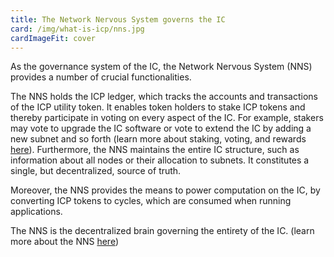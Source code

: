 ```yaml
---
title: The Network Nervous System governs the IC
card: /img/what-is-icp/nns.jpg
cardImageFit: cover
---
```


As the governance system of the IC, the Network Nervous System (NNS) provides a number of crucial functionalities.

The NNS holds the ICP ledger, which tracks the accounts and transactions of the ICP utility token.
It enables token holders to stake ICP tokens and thereby participate in voting on every aspect of the IC. For example, stakers may vote to upgrade the IC software or vote to extend the IC by adding a new subnet and so forth (learn more about staking, voting, and rewards [here](https://wiki.internetcomputer.org/wiki/Staking,_voting_and_rewards)).
Furthermore, the NNS maintains the entire IC structure, such as information about all nodes or their allocation to subnets. It constitutes a single, but decentralized, source of truth.

Moreover, the NNS provides the means to power computation on the IC, by converting ICP tokens to cycles, which are consumed when running applications.

The NNS is the decentralized brain governing the entirety of the IC.
(learn more about the NNS [here](https://internetcomputer.org/how-it-works/network-nervous-system-nns/))
